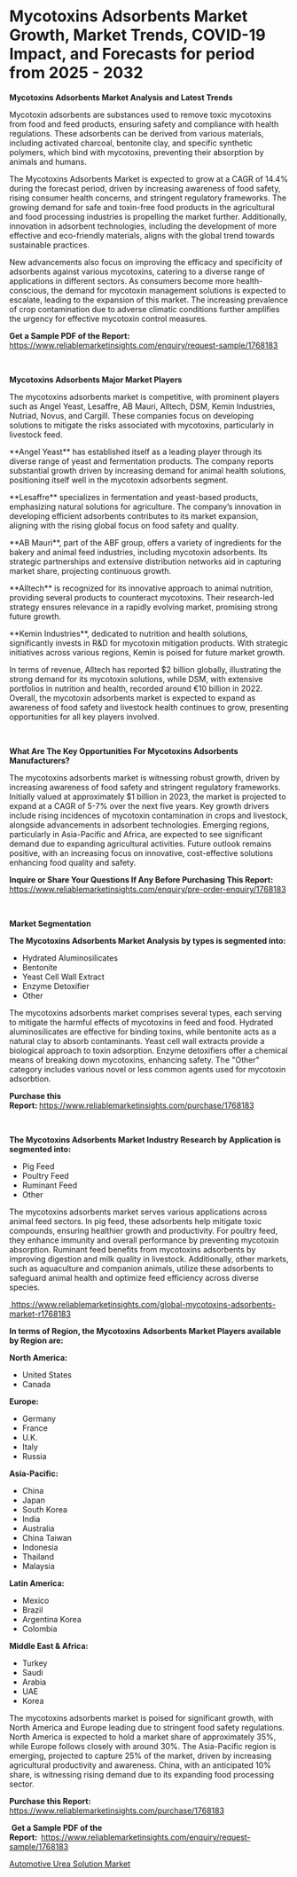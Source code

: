 <p><h1>Mycotoxins Adsorbents Market Growth, Market Trends, COVID-19 Impact, and Forecasts for period from 2025 - 2032</h1></p><p><strong>Mycotoxins Adsorbents Market Analysis and Latest Trends</strong></p>
<p><p>Mycotoxin adsorbents are substances used to remove toxic mycotoxins from food and feed products, ensuring safety and compliance with health regulations. These adsorbents can be derived from various materials, including activated charcoal, bentonite clay, and specific synthetic polymers, which bind with mycotoxins, preventing their absorption by animals and humans.</p><p>The Mycotoxins Adsorbents Market is expected to grow at a CAGR of 14.4% during the forecast period, driven by increasing awareness of food safety, rising consumer health concerns, and stringent regulatory frameworks. The growing demand for safe and toxin-free food products in the agricultural and food processing industries is propelling the market further. Additionally, innovation in adsorbent technologies, including the development of more effective and eco-friendly materials, aligns with the global trend towards sustainable practices.</p><p>New advancements also focus on improving the efficacy and specificity of adsorbents against various mycotoxins, catering to a diverse range of applications in different sectors. As consumers become more health-conscious, the demand for mycotoxin management solutions is expected to escalate, leading to the expansion of this market. The increasing prevalence of crop contamination due to adverse climatic conditions further amplifies the urgency for effective mycotoxin control measures.</p></p>
<p><strong>Get a Sample PDF of the Report:&nbsp;</strong> <a href="https://www.reliablemarketinsights.com/enquiry/request-sample/1768183?utm_campaign=3579&utm_medium=2&utm_source=Github&utm_content=ia&utm_term=05042025&utm_id=mycotoxins-adsorbents">https://www.reliablemarketinsights.com/enquiry/request-sample/1768183</a></p>
<p>&nbsp;</p>
<p><strong>Mycotoxins Adsorbents Major Market Players</strong></p>
<p><p>The mycotoxins adsorbents market is competitive, with prominent players such as Angel Yeast, Lesaffre, AB Mauri, Alltech, DSM, Kemin Industries, Nutriad, Novus, and Cargill. These companies focus on developing solutions to mitigate the risks associated with mycotoxins, particularly in livestock feed.</p><p>**Angel Yeast** has established itself as a leading player through its diverse range of yeast and fermentation products. The company reports substantial growth driven by increasing demand for animal health solutions, positioning itself well in the mycotoxin adsorbents segment.</p><p>**Lesaffre** specializes in fermentation and yeast-based products, emphasizing natural solutions for agriculture. The company’s innovation in developing efficient adsorbents contributes to its market expansion, aligning with the rising global focus on food safety and quality.</p><p>**AB Mauri**, part of the ABF group, offers a variety of ingredients for the bakery and animal feed industries, including mycotoxin adsorbents. Its strategic partnerships and extensive distribution networks aid in capturing market share, projecting continuous growth.</p><p>**Alltech** is recognized for its innovative approach to animal nutrition, providing several products to counteract mycotoxins. Their research-led strategy ensures relevance in a rapidly evolving market, promising strong future growth.</p><p>**Kemin Industries**, dedicated to nutrition and health solutions, significantly invests in R&D for mycotoxin mitigation products. With strategic initiatives across various regions, Kemin is poised for future market growth.</p><p>In terms of revenue, Alltech has reported $2 billion globally, illustrating the strong demand for its mycotoxin solutions, while DSM, with extensive portfolios in nutrition and health, recorded around €10 billion in 2022. Overall, the mycotoxin adsorbents market is expected to expand as awareness of food safety and livestock health continues to grow, presenting opportunities for all key players involved.</p></p>
<p>&nbsp;</p>
<p><strong>What Are The Key Opportunities For Mycotoxins Adsorbents Manufacturers?</strong></p>
<p><p>The mycotoxins adsorbents market is witnessing robust growth, driven by increasing awareness of food safety and stringent regulatory frameworks. Initially valued at approximately $1 billion in 2023, the market is projected to expand at a CAGR of 5-7% over the next five years. Key growth drivers include rising incidences of mycotoxin contamination in crops and livestock, alongside advancements in adsorbent technologies. Emerging regions, particularly in Asia-Pacific and Africa, are expected to see significant demand due to expanding agricultural activities. Future outlook remains positive, with an increasing focus on innovative, cost-effective solutions enhancing food quality and safety.</p></p>
<p><strong>Inquire or Share Your Questions If Any Before Purchasing This Report:</strong> <a href="https://www.reliablemarketinsights.com/enquiry/pre-order-enquiry/1768183?utm_campaign=3579&utm_medium=2&utm_source=Github&utm_content=ia&utm_term=05042025&utm_id=mycotoxins-adsorbents">https://www.reliablemarketinsights.com/enquiry/pre-order-enquiry/1768183</a></p>
<p>&nbsp;</p>
<p><strong>Market Segmentation</strong></p>
<p><strong>The Mycotoxins Adsorbents Market Analysis by types is segmented into:</strong></p>
<p><ul><li>Hydrated Aluminosilicates</li><li>Bentonite</li><li>Yeast Cell Wall Extract</li><li>Enzyme Detoxifier</li><li>Other</li></ul></p>
<p><p>The mycotoxins adsorbents market comprises several types, each serving to mitigate the harmful effects of mycotoxins in feed and food. Hydrated aluminosilicates are effective for binding toxins, while bentonite acts as a natural clay to absorb contaminants. Yeast cell wall extracts provide a biological approach to toxin adsorption. Enzyme detoxifiers offer a chemical means of breaking down mycotoxins, enhancing safety. The "Other" category includes various novel or less common agents used for mycotoxin adsorbtion.</p></p>
<p><strong>Purchase this Report:&nbsp;</strong><a href="https://www.reliablemarketinsights.com/purchase/1768183?utm_campaign=3579&utm_medium=2&utm_source=Github&utm_content=ia&utm_term=05042025&utm_id=mycotoxins-adsorbents">https://www.reliablemarketinsights.com/purchase/1768183</a></p>
<p>&nbsp;</p>
<p><strong>The Mycotoxins Adsorbents Market Industry Research by Application is segmented into:</strong></p>
<p><ul><li>Pig Feed</li><li>Poultry Feed</li><li>Ruminant Feed</li><li>Other</li></ul></p>
<p><p>The mycotoxins adsorbents market serves various applications across animal feed sectors. In pig feed, these adsorbents help mitigate toxic compounds, ensuring healthier growth and productivity. For poultry feed, they enhance immunity and overall performance by preventing mycotoxin absorption. Ruminant feed benefits from mycotoxins adsorbents by improving digestion and milk quality in livestock. Additionally, other markets, such as aquaculture and companion animals, utilize these adsorbents to safeguard animal health and optimize feed efficiency across diverse species.</p></p>
<p><a href="https://www.reliablemarketinsights.com/global-mycotoxins-adsorbents-market-r1768183?utm_campaign=3579&utm_medium=2&utm_source=Github&utm_content=ia&utm_term=05042025&utm_id=mycotoxins-adsorbents">&nbsp;https://www.reliablemarketinsights.com/global-mycotoxins-adsorbents-market-r1768183</a></p>
<p><strong>In terms of Region, the Mycotoxins Adsorbents Market Players available by Region are:</strong></p>
<p>
    <p> <strong> North America: </strong>
        <ul>
            <li>United States</li>
            <li>Canada</li>
        </ul>
        </p> 
    <p> <strong> Europe: </strong>
        <ul>
            <li>Germany</li>
            <li>France</li>
            <li>U.K.</li>
            <li>Italy</li>
            <li>Russia</li>
        </ul>
        </p> 
    <p> <strong> Asia-Pacific: </strong>
        <ul>
            <li>China</li>
            <li>Japan</li>
            <li>South Korea</li>
            <li>India</li>
            <li>Australia</li>
            <li>China Taiwan</li>
            <li>Indonesia</li>
            <li>Thailand</li>
            <li>Malaysia</li>
        </ul>
        </p> 
    <p> <strong> Latin America: </strong>
        <ul>
            <li>Mexico</li>
            <li>Brazil</li>
            <li>Argentina Korea</li>
            <li>Colombia</li>
        </ul>
        </p> 
    <p> <strong> Middle East & Africa: </strong>
        <ul>
            <li>Turkey</li>
            <li>Saudi</li>
            <li>Arabia</li>
            <li>UAE</li>
            <li>Korea</li>
        </ul>
    </p>
    </p>
<p><p>The mycotoxins adsorbents market is poised for significant growth, with North America and Europe leading due to stringent food safety regulations. North America is expected to hold a market share of approximately 35%, while Europe follows closely with around 30%. The Asia-Pacific region is emerging, projected to capture 25% of the market, driven by increasing agricultural productivity and awareness. China, with an anticipated 10% share, is witnessing rising demand due to its expanding food processing sector.</p></p>
<p><strong>Purchase this Report: </strong><a href="https://www.reliablemarketinsights.com/purchase/1768183?utm_campaign=3579&utm_medium=2&utm_source=Github&utm_content=ia&utm_term=05042025&utm_id=mycotoxins-adsorbents">https://www.reliablemarketinsights.com/purchase/1768183</a></p>
<p>&nbsp;<strong>Get a Sample PDF of the Report:&nbsp;&nbsp;</strong><a href="https://www.reliablemarketinsights.com/enquiry/request-sample/1768183?utm_campaign=3579&utm_medium=2&utm_source=Github&utm_content=ia&utm_term=05042025&utm_id=mycotoxins-adsorbents">https://www.reliablemarketinsights.com/enquiry/request-sample/1768183</a></p>
<p><strong></strong></p>
<p><p><a href="https://github.com/sawrovpipolo/Market-Research-Report-List-1/blob/main/automotive-urea-solution-market.md?utm_campaign=3579&utm_medium=2&utm_source=Github&utm_content=ia&utm_term=05042025&utm_id=mycotoxins-adsorbents">Automotive Urea Solution Market</a></p></p>